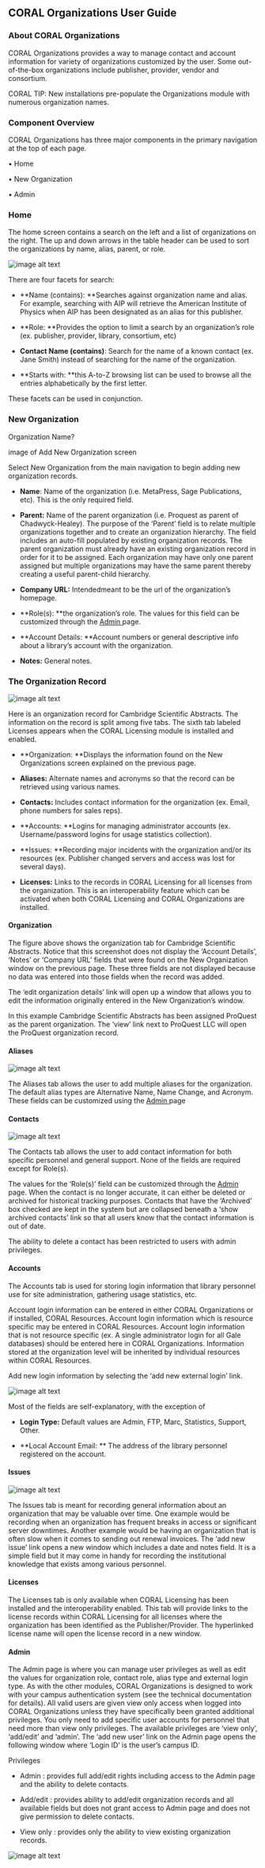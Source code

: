 CORAL Organizations User Guide
------------------------------

### About CORAL Organizations

CORAL Organizations provides a way to manage contact and account information for variety of organizations customized by the user.  Some out-of-the-box organizations include publisher, provider, vendor and consortium.

CORAL TIP: New installations pre-populate the Organizations module with numerous organization names.    

### Component Overview

CORAL Organizations has three major components in the primary navigation at the top of each page.

• Home

• New Organization

• Admin

### Home

The home screen contains a search on the left and a list of organizations on the right.  The up and down arrows in the table header can be used to sort the organizations by name, alias, parent, or role.

![image alt text](img/image_0.png)

There are four facets for search:

* **Name (contains):  **Searches against organization name and alias. For example, searching with AIP will retrieve the American Institute of Physics when AIP has been designated as an alias for this publisher.  

* **Role:  **Provides the option to limit a search by an organization’s role (ex. publisher, provider, library, consortium, etc)

* **Contact Name (contains)**: Search for the name of a known contact (ex. Jane Smith) instead of searching for the name of the organization.   

* **Starts with: **this A-to-Z browsing list can be used to browse all the entries alphabetically by the first letter.  

These facets can be used in conjunction.  

### New Organization

Organization Name?

image of Add New Organization screen

Select New Organization from the main navigation to begin adding new organization records.

* **Name**:  Name of the organization (i.e. MetaPress, Sage Publications, etc). This is the only required field.

* **Parent:** Name of the parent organization (i.e. Proquest as parent of Chadwyck-Healey). The purpose of the ‘Parent’ field is to relate multiple organizations together and to create an organization hierarchy. The field includes an auto-fill populated by existing organization records. The parent organization must already have an existing organization record in order for it to be assigned. Each organization may have only one parent assigned but multiple organizations may have the same parent thereby creating a useful parent-child hierarchy.

* **Company URL:**  Intendedmeant to be the url of the organization’s homepage.

* **Role(s):  **the organization’s role. The values for this field can be customized through the [Admin](#bookmark=id.26in1rg)[ ](#bookmark=id.26in1rg)page.

* **Account Details: **Account numbers or general descriptive info about a library’s account with the organization.

* **Notes:** General notes.

### The Organization Record

![image alt text](img/image_1.png)

Here is an organization record for Cambridge Scientific Abstracts. The information on the record is split among five tabs. The sixth tab labeled Licenses appears when the CORAL Licensing module is installed and enabled.

* **Organization: **Displays the information found on the New Organizations screen explained on the previous page.

* **Aliases:** Alternate names and acronyms so that the record can be retrieved using various names.

* **Contacts:** Includes contact information for the organization (ex. Email, phone numbers for sales reps).

* **Accounts: **Logins for managing administrator accounts (ex. Username/password logins for usage statistics collection).

* **Issues: **Recording major incidents with the organization and/or its resources (ex. Publisher changed servers and access was lost for several days).

* **Licenses:** Links to the records in CORAL Licensing for all licenses from the organization. This is an interoperability feature which can be activated when both CORAL Licensing and CORAL Organizations are installed.

#### Organization

The figure above shows the organization tab for Cambridge Scientific Abstracts. Notice that this screenshot does not display the ‘Account Details’, ‘Notes’ or ‘Company URL’ fields that were found on the New Organization window on the previous page. These three fields are not displayed because no data was entered into those fields when the record was added.

The ‘edit organization details’ link will open up a window that allows you to edit the information originally entered in the New Organization’s window.

In this example Cambridge Scientific Abstracts has been assigned ProQuest as the parent organization. The ‘view’ link next to ProQuest LLC will open the ProQuest organization record.

#### Aliases

![image alt text](img/image_2.png)

The Aliases tab allows the user to add multiple aliases for the organization.  The default alias types are Alternative Name, Name Change, and Acronym.  These fields can be customized using the [Admin](#bookmark=id.26in1rg)[ ](#bookmark=id.26in1rg)page

#### Contacts

![image alt text](img/image_3.png)

The Contacts tab allows the user to add contact information for both specific personnel and general support.  None of the fields are required except for Role(s).

The values for the ‘Role(s)’ field can be customized through the [Admin](#bookmark=id.26in1rg)[ ](#bookmark=id.26in1rg)page. When the contact is no longer accurate, it can either be deleted or archived for historical tracking purposes. Contacts that have the ‘Archived’ box checked are kept in the system but are collapsed beneath a ‘show archived contacts’ link so that all users know that the contact information is out of date.

The ability to delete a contact has been restricted to users with admin privileges.

#### Accounts

The Accounts tab is used for storing login information that library personnel use for site administration, gathering usage statistics, etc.

Account login information can be entered in either CORAL Organizations or if installed, CORAL Resources. Account login information which is resource specific may be entered in CORAL Resources. Account login information that is not resource specific (ex. A single administrator login for all Gale databases) should be entered here in CORAL Organizations. Information stored at the organization level will be inherited by individual resources within CORAL Resources.

Add new login information by selecting the ‘add new external login’ link.

![image alt text](img/image_4.png)

Most of the fields are self-explanatory, with the exception of

* **Login Type:** Default values are Admin, FTP, Marc, Statistics, Support, Other.

* **Local Account Email: ** The address of the library personnel registered on the account.

#### Issues

![image alt text](img/image_5.png)

The Issues tab is meant for recording general information about an organization that may be valuable over time. One example would be recording when an organization has frequent breaks in access or significant server downtimes. Another example would be having an organization that is often slow when it comes to sending out renewal invoices. The ‘add new issue’ link opens a new window which includes a date and notes field. It is a simple field but it may come in handy for recording the institutional knowledge that exists among various personnel.

#### Licenses

The Licenses tab is only available when CORAL Licensing has been installed and the interoperability enabled. This tab will provide links to the license records within CORAL Licensing for all licenses where the organization has been identified as the Publisher/Provider. The hyperlinked license name will open the license record in a new window.

#### Admin

The Admin page is where you can manage user privileges as well as edit the values for organization role, contact role, alias type and external login type. As with the other modules, CORAL Organizations is designed to work with your campus authentication system (see the technical documentation for details). All valid users are given view only access when logged into CORAL Organizations unless they have specifically been granted additional privileges. You only need to add specific user accounts for personnel that need more than view only privileges. The available privileges are ‘view only’, ‘add/edit’ and ‘admin’. The ‘add new user’ link on the Admin page opens the following window where ‘Login ID’ is the user’s campus ID.

Privileges

* Admin : provides full add/edit rights including access to the Admin page and the ability to delete contacts.

* Add/edit : provides ability to add/edit organization records and all available fields but does not grant access to Admin page and does not give permission to delete contacts.

* View only : provides only the ability to view existing organization records.

![image alt text](img/image_6.png)


